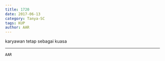 ```yaml
---
title: 1720
date: 2017-06-13
category: Tanya-SC
tags: KUP
author: AAR
---
```


karyawan tetap sebagai kuasa

---



`AAR`
